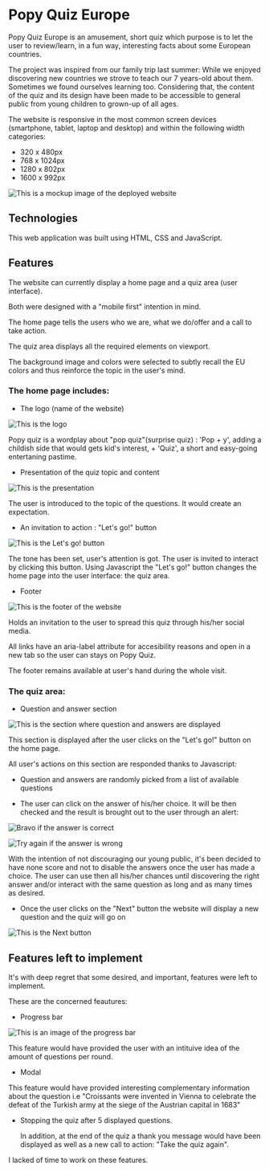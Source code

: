 # Popy Quiz Europe

Popy Quiz Europe is an amusement, short quiz which purpose is to let the user to review/learn, in a fun way, interesting facts about some European countries.

The project was inspired from our family trip last summer: While we enjoyed discovering new countries we strove to teach our 7 years-old about them. Sometimes we found ourselves learning too.
Considering that, the content of the quiz and its design have been made to be accessible to general public from young children to grown-up of all ages.

The website is responsive in the most common screen devices (smartphone, tablet, laptop and desktop) and within the following width categories:

* 320 x 480px
* 768 x 1024px
* 1280 x 802px
* 1600 x 992px

![This is a mockup image of the deployed website](/assets/images/picture1.webp)

## Technologies

This web application was built using HTML, CSS and JavaScript.

## Features

The website can currently display a home page and a quiz area (user interface).

Both were designed with a "mobile first" intention in mind.

The home page tells the users who we are, what we do/offer and a call to take action.

The quiz area displays all the required elements on viewport.

The background image and colors were selected to subtly recall the EU colors and thus reinforce the topic in the user's mind.

### The home page includes:

* The logo (name of the website)

![This is the logo](/assets/images/picture2.webp)

Popy quiz is a wordplay about "pop quiz"(surprise quiz) : 'Pop + y', adding a childish side that would gets kid's interest, + 'Quiz', a short and easy-going entertaning pastime.

* Presentation of the quiz topic and content

![This is the presentation](/assets/images/picture3.webp)

The user is introduced to the topic of the questions. It would create an expectation.

* An invitation to action : "Let's go!" button

![This is the Let's go! button](/assets/images/picture4.webp)

The tone has been set, user's attention is got. The user is invited to interact by clicking this button.
Using Javascript the "Let's go!" button changes the home page into the user interface: the quiz area.

* Footer

![This is the footer of the website](/assets/images/picture5.webp)

Holds an invitation to the user to spread this quiz through his/her social media.

All links have an aria-label attribute for accesibility reasons and open in a new tab so the user can stays on Popy Quiz.

The footer remains available at user's hand during the whole visit.

### The quiz area: 

* Question and answer section

![This is the section where question and answers are displayed](/assets/images/picture6.webp)

This section is displayed after the user clicks on the "Let's go!" button on the home page.

All user's actions on this section are responded thanks to Javascript: 

- Question and answers are randomly picked from a list of available questions

- The user can click on the answer of his/her choice. It will be then checked and the result is brought out to the user through an alert:

![Bravo if the answer is correct](/assets/images/picture7.webp)

![Try again if the answer is wrong](/assets/images/picture8.webp)

With the intention of not discouraging our young public, it's been decided to have none score and not to disable the answers once the user has made a choice. The user can use then all his/her chances until discovering the right answer and/or interact with the same question as long and as many times as desired.

- Once the user clicks on the "Next" button the website will display a new question and the quiz will go on

![This is the Next button](/assets/images/picture9.webp)

## Features left to implement

It's with deep regret that some desired, and important, features were left to implement.

These are the concerned feautures:

* Progress bar

![This is an image of the progress bar](/assets/images/picture10.webp)

This feature would have provided the user with an intituive idea of the amount of questions per round.

* Modal

This feature would have provided interesting complementary information about the question i.e "Croissants were invented in Vienna to celebrate the defeat of the Turkish army at the siege of the Austrian capital in 1683"

* Stopping the quiz after 5 displayed questions.

  In addition, at the end of the quiz a thank you message would have been displayed as well as a new call to action: "Take the quiz again".
  

I lacked of time to work on these features.





